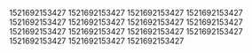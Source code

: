1521692153427
1521692153427
1521692153427
1521692153427
1521692153427
1521692153427
1521692153427
1521692153427
1521692153427
1521692153427
1521692153427
1521692153427
1521692153427
1521692153427
1521692153427